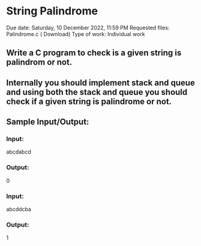 # String Palindrome
 Due date: Saturday, 10 December 2022, 11:59 PM
 Requested files: Palindrome.c ( Download)
Type of work:  Individual work
## Write a C program to check is a given string is palindrom or not.

## Internally you should implement stack and queue and using both the stack and queue you should check if a given string is palindrome or not.

## Sample Input/Output:
### Input: 

abcdabcd
### Output: 
0

### Input:
 abcddcba
 
### Output: 
1
